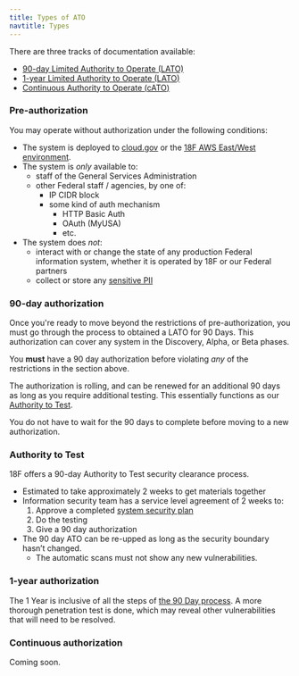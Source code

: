 ```yaml
---
title: Types of ATO
navtitle: Types
---
```


There are three tracks of documentation available:

* [90-day Limited Authority to Operate (LATO)](#day-authorization)
* [1-year Limited Authority to Operate (LATO)](#year-authorization)
* [Continuous Authority to Operate (cATO)](#continuous-authorization)

### Pre-authorization

You may operate without authorization under the following conditions:

* The system is deployed to [cloud.gov](https://cloud.gov) or the [18F AWS East/West environment](../../infrastructure/aws/).
* The system is _only_ available to:
    * staff of the General Services Administration
    * other Federal staff / agencies, by one of:
        * IP CIDR block
        * some kind of auth mechanism
            * HTTP Basic Auth
            * OAuth (MyUSA)
            * etc.
* The system does _not_:
    * interact with or change the state of any production Federal information system, whether it is operated by 18F or our Federal partners
    * collect or store any [sensitive PII](../../security/pii)

### 90-day authorization

Once you're ready to move beyond the restrictions of pre-authorization, you must go through the process to obtained a LATO for 90 Days. This authorization can cover any system in the Discovery, Alpha, or Beta phases.

You **must** have a 90 day authorization before violating _any_ of the restrictions in the section above.

The authorization is rolling, and can be renewed for an additional 90 days as long as you require additional testing. This essentially functions as our [Authority to Test](#authority-to-test).

You do not have to wait for the 90 days to complete before moving to a new authorization.

### Authority to Test

18F offers a 90-day Authority to Test security clearance process.

* Estimated to take approximately 2 weeks to get materials together
* Information security team has a service level agreement of 2 weeks to:
    1. Approve a completed [system security plan](../ssp/)
    1. Do the testing
    1. Give a 90 day authorization
* The 90 day ATO can be re-upped as long as the security boundary hasn’t changed.
    * The automatic scans must not show any new vulnerabilities.

### 1-year authorization

The 1 Year is inclusive of all the steps of [the 90 Day process](#day-authorization). A more thorough penetration test is done, which may reveal other vulnerabilities that will need to be resolved.

### Continuous authorization

Coming soon.
